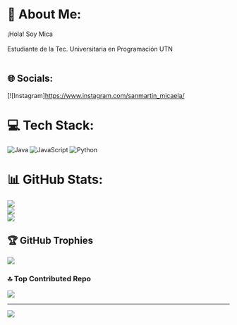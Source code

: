 # 💫 About Me:
¡Hola! Soy Mica <br><br>Estudiante de la Tec. Universitaria en Programación UTN<br><br>


## 🌐 Socials:
[![Instagram]https://www.instagram.com/sanmartin_micaela/

# 💻 Tech Stack:
![Java](https://img.shields.io/badge/java-%23ED8B00.svg?style=for-the-badge&logo=openjdk&logoColor=white) ![JavaScript](https://img.shields.io/badge/javascript-%23323330.svg?style=for-the-badge&logo=javascript&logoColor=%23F7DF1E) ![Python](https://img.shields.io/badge/python-3670A0?style=for-the-badge&logo=python&logoColor=ffdd54)
# 📊 GitHub Stats:
![](https://github-readme-stats.vercel.app/api?username=MicaSanmar&theme=tokyonight&hide_border=false&include_all_commits=false&count_private=false)<br/>
![](https://github-readme-streak-stats.herokuapp.com/?user=MicaSanmar&theme=tokyonight&hide_border=false)<br/>
![](https://github-readme-stats.vercel.app/api/top-langs/?username=MicaSanmar&theme=tokyonight&hide_border=false&include_all_commits=false&count_private=false&layout=compact)

## 🏆 GitHub Trophies
![](https://github-profile-trophy.vercel.app/?username=MicaSanmar&theme=tokyonight&no-frame=false&no-bg=true&margin-w=4)

### 🔝 Top Contributed Repo
![](https://github-contributor-stats.vercel.app/api?username=MicaSanmar&limit=5&theme=dark&combine_all_yearly_contributions=true)

---
[![](https://visitcount.itsvg.in/api?id=MicaSanmar&icon=0&color=0)](https://visitcount.itsvg.in)

<!-- Proudly created with GPRM ( https://gprm.itsvg.in ) -->
